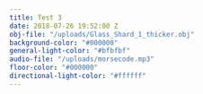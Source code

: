 ```yaml
---
title: Test 3
date: 2018-07-26 19:52:00 Z
obj-file: "/uploads/Glass_Shard_1_thicker.obj"
background-color: "#000000"
general-light-color: "#bfbfbf"
audio-file: "/uploads/morsecode.mp3"
floor-color: "#000000"
directional-light-color: "#ffffff"
---
```


